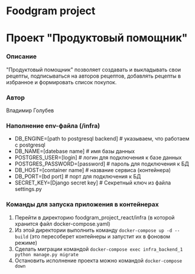 # Foodgram project
# Проект "Продуктовый помощник"
### Описание
"Продуктовый помощник" позволяет создавать и выкладывать свои рецепты, подписываться на авторов рецептов, добавлять рецепты в избранное и формировать список покупок.

### Автор
Владимир Голубев

### Наполнение env-файла (/infra)
+ DB_ENGINE=[path to postgresql backend] # указываем, что работаем с postgresql
+ DB_NAME=[datebase name] # имя базы данных
+ POSTGRES_USER=[login] # логин для подключения к базе данных
+ POSTGRES_PASSWORD=[password] # пароль для подключения к БД
+ DB_HOST=[container name] # название сервиса (контейнера)
+ DB_PORT=[bd port] # порт для подключения к БД
+ SECRET_KEY=[Django secret key] # Секретный ключ из файла settings.py

### Команды для запуска приложения в контейнерах
1. Перейти в директорию foodgram_project_react/infra (в которой хранится файл docker-compose.yaml)
2. Из этой директории выполнить команду ```docker-compose up -d --build``` (это пересоберет контейнеры и запустит их в фоновом режиме)
3. Сделать миграции командой ```docker-compose exec infra_backend_1 python manage.py migrate```
4. Остановить исполнение проекта можно командой ```docker-compose down```
